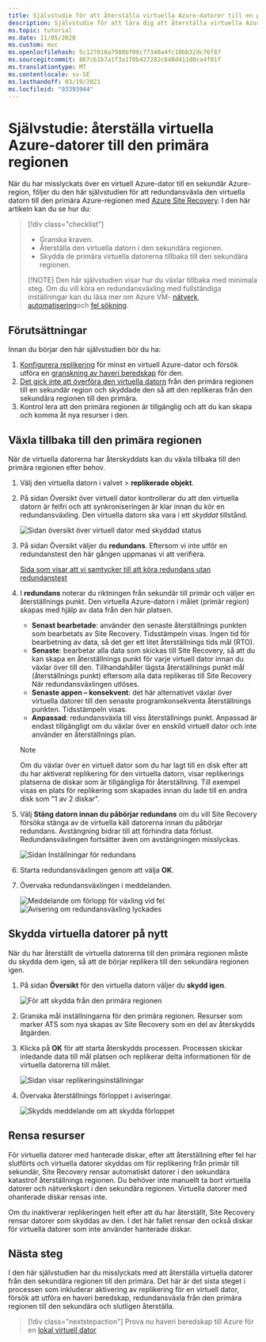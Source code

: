 ```yaml
---
title: Självstudie för att återställa virtuella Azure-datorer till en primär region vid haveri beredskap med Azure Site Recovery.
description: Självstudie för att lära dig att återställa virtuella Azure-datorer till en primär region med Azure Site Recovery.
ms.topic: tutorial
ms.date: 11/05/2020
ms.custom: mvc
ms.openlocfilehash: 5c127010a7988bf08c77340a4fc10bb32dc76f87
ms.sourcegitcommit: 867cb1b7a1f3a1f0b427282c648d411d0ca4f81f
ms.translationtype: MT
ms.contentlocale: sv-SE
ms.lasthandoff: 03/19/2021
ms.locfileid: "93393944"
---
```

# <a name="tutorial-fail-back-azure-vm-to-the-primary-region"></a>Självstudie: återställa virtuella Azure-datorer till den primära regionen

När du har misslyckats över en virtuell Azure-dator till en sekundär Azure-region, följer du den här självstudien för att redundansväxla den virtuella datorn till den primära Azure-regionen med [Azure Site Recovery](site-recovery-overview.md).  I den här artikeln kan du se hur du:

> [!div class="checklist"]
> 
> * Granska kraven.
> * Återställa den virtuella datorn i den sekundära regionen.
> * Skydda de primära virtuella datorerna tillbaka till den sekundära regionen.
> 
> [!NOTE]
> Den här självstudien visar hur du växlar tillbaka med minimala steg. Om du vill köra en redundansväxling med fullständiga inställningar kan du läsa mer om Azure VM- [nätverk](azure-to-azure-about-networking.md), [automatisering](azure-to-azure-powershell.md)och [fel sökning](azure-to-azure-troubleshoot-errors.md).



## <a name="prerequisites"></a>Förutsättningar

Innan du börjar den här självstudien bör du ha:

1. [Konfigurera replikering](azure-to-azure-tutorial-enable-replication.md) för minst en virtuell Azure-dator och försök utföra en [granskning av haveri beredskap](azure-to-azure-tutorial-dr-drill.md) för den.
2. [Det gick inte att överföra den virtuella datorn](azure-to-azure-tutorial-failover-failback.md) från den primära regionen till en sekundär region och skyddade den så att den replikeras från den sekundära regionen till den primära. 
3. Kontrol lera att den primära regionen är tillgänglig och att du kan skapa och komma åt nya resurser i den.

## <a name="fail-back-to-the-primary-region"></a>Växla tillbaka till den primära regionen

När de virtuella datorerna har återskyddats kan du växla tillbaka till den primära regionen efter behov.

1. Välj den virtuella datorn i valvet > **replikerade objekt**.

2. På sidan Översikt över virtuell dator kontrollerar du att den virtuella datorn är felfri och att synkroniseringen är klar innan du kör en redundansväxling. Den virtuella datorn ska vara i ett *skyddat* tillstånd.

    ![Sidan översikt över virtuell dator med skyddad status](./media/azure-to-azure-tutorial-failback/protected-state.png)

3. På sidan Översikt väljer du **redundans**. Eftersom vi inte utför en redundanstest den här gången uppmanas vi att verifiera.

    [Sida som visar att vi samtycker till att köra redundans utan redundanstest](./media/azure-to-azure-tutorial-failback/no-test.png)

4. I **redundans** noterar du riktningen från sekundär till primär och väljer en återställnings punkt. Den virtuella Azure-datorn i målet (primär region) skapas med hjälp av data från den här platsen.
   - **Senast bearbetade**: använder den senaste återställnings punkten som bearbetats av Site Recovery. Tidsstämpeln visas. Ingen tid för bearbetning av data, så det ger ett litet återställnings tids mål (RTO).
   -  **Senaste**: bearbetar alla data som skickas till Site Recovery, så att du kan skapa en återställnings punkt för varje virtuell dator innan du växlar över till den. Tillhandahåller lägsta återställnings punkt mål (återställnings punkt) eftersom alla data replikeras till Site Recovery När redundansväxlingen utlöses.
   - **Senaste appen – konsekvent**: det här alternativet växlar över virtuella datorer till den senaste programkonsekventa återställnings punkten. Tidsstämpeln visas.
   - **Anpassad**: redundansväxla till viss återställnings punkt. Anpassad är endast tillgängligt om du växlar över en enskild virtuell dator och inte använder en återställnings plan.

    > [!NOTE]
    > Om du växlar över en virtuell dator som du har lagt till en disk efter att du har aktiverat replikering för den virtuella datorn, visar replikerings platserna de diskar som är tillgängliga för återställning. Till exempel visas en plats för replikering som skapades innan du lade till en andra disk som "1 av 2 diskar".

4. Välj **Stäng datorn innan du påbörjar redundans** om du vill Site Recovery försöka stänga av de virtuella käll datorerna innan du påbörjar redundans. Avstängning bidrar till att förhindra data förlust. Redundansväxlingen fortsätter även om avstängningen misslyckas. 

    ![Sidan Inställningar för redundans](./media/azure-to-azure-tutorial-failback/failover.png)    

3. Starta redundansväxlingen genom att välja **OK**.
4. Övervaka redundansväxlingen i meddelanden.

    ![Meddelande om förlopp för växling vid fel](./media/azure-to-azure-tutorial-failback/notification-progress.png)  
    ![Avisering om redundansväxling lyckades](./media/azure-to-azure-tutorial-failback/notification-success.png)   

## <a name="reprotect-vms"></a>Skydda virtuella datorer på nytt

När du har återställt de virtuella datorerna till den primära regionen måste du skydda dem igen, så att de börjar replikera till den sekundära regionen igen.

1. På sidan **Översikt** för den virtuella datorn väljer du **skydd igen**.

    ![För att skydda från den primära regionen](./media/azure-to-azure-tutorial-failback/reprotect.png)  

2. Granska mål inställningarna för den primära regionen. Resurser som marker ATS som nya skapas av Site Recovery som en del av återskydds åtgärden.
3. Klicka på **OK** för att starta återskydds processen. Processen skickar inledande data till mål platsen och replikerar delta informationen för de virtuella datorerna till målet.

     ![Sidan visar replikeringsinställningar](./media/azure-to-azure-tutorial-failback/replication-settings.png) 

4. Övervaka återställnings förloppet i aviseringar. 

    ![Skydds ](./media/azure-to-azure-tutorial-failback/notification-reprotect-start.png) [](./media/azure-to-azure-tutorial-failback/notification-reprotect-finish.png) meddelande om att skydda förloppet
    
  

## <a name="clean-up-resources"></a>Rensa resurser

För virtuella datorer med hanterade diskar, efter att återställning efter fel har slutförts och virtuella datorer skyddas om för replikering från primär till sekundär, Site Recovery rensar automatiskt datorer i den sekundära katastrof återställnings regionen. Du behöver inte manuellt ta bort virtuella datorer och nätverkskort i den sekundära regionen. Virtuella datorer med ohanterade diskar rensas inte.

Om du inaktiverar replikeringen helt efter att du har återställt, Site Recovery rensar datorer som skyddas av den. I det här fallet rensar den också diskar för virtuella datorer som inte använder hanterade diskar. 
 
## <a name="next-steps"></a>Nästa steg

I den här självstudien har du misslyckats med att återställa virtuella datorer från den sekundära regionen till den primära. Det här är det sista steget i processen som inkluderar aktivering av replikering för en virtuell dator, försök att utföra en haveri beredskap, redundansväxla från den primära regionen till den sekundära och slutligen återställa.

> [!div class="nextstepaction"]
> Prova nu haveri beredskap till Azure för en [lokal virtuell dator](vmware-azure-tutorial-prepare-on-premises.md)

